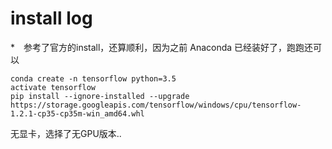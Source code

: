 # install log
*　参考了官方的install，还算顺利，因为之前 Anaconda 已经装好了，跑跑还可以


```
conda create -n tensorflow python=3.5
activate tensorflow
pip install --ignore-installed --upgrade https://storage.googleapis.com/tensorflow/windows/cpu/tensorflow-1.2.1-cp35-cp35m-win_amd64.whl
```
无显卡，选择了无GPU版本..